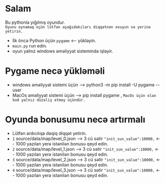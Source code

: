 # Salam
  Bu pythonla yığılmış oyundur. <br>
  `Oyunu oynamaq üçün lütfən aşağıdakıları diqqətnən oxuyun və yerinə yetirin.`
* İlk öncə Python üçün `pygame` <-- yükləyin.
* `main.py` run edin.
* oyun yalnız windows əməliyyat sistemində işləyir.


# Pygame necə yükləməli
* windows əməliyyat sistemi üçün -->  python3 -m pip install -U pygame --user
* MacOs əməliyyat sistemi üçün -->  pip install pygame , `MacOs üçün olan kod yalnız düzəliş etməy üçündür.`

# Oyunda bonusumu necə artırmalı
* Lütfən ardıcılıqa dəqiq diqqət yetirin.
* `1` source/data/map/level_0.json --> 3 cü sətir `"init_sun_value":10000,` <-- 1000 yazılan yerə istənilən bonusu qeyd edin.
* `2` source/data/map/level_1.json --> 3 cü sətir `"init_sun_value":10000,` <-- 1000 yazılan yerə istənilən bonusu qeyd edin.
* `3` source/data/map/level_2.json --> 3 cü sətir `"init_sun_value":10000,` <-- 1000 yazılan yerə istənilən bonusu qeyd edin.
* `4` source/data/map/level_3.json --> 3 cü sətir `"init_sun_value":10000,` <-- 1000 yazılan yerə istənilən bonusu qeyd edin.

